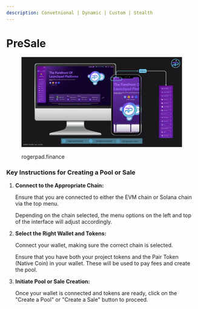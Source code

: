 ```yaml
---
description: Convetnional | Dynamic | Custom | Stealth
---
```


# PreSale

<figure><img src="../../.gitbook/assets/Home.png" alt=""><figcaption><p>rogerpad.finance </p></figcaption></figure>



### Key Instructions for Creating a Pool or Sale

1.  **Connect to the Appropriate Chain:**

    Ensure that you are connected to either the EVM chain or Solana chain via the top menu.

    Depending on the chain selected, the menu options on the left and top of the interface will adjust accordingly.
2.  **Select the Right Wallet and Tokens:**

    Connect your wallet, making sure the correct chain is selected.

    Ensure that you have both your project tokens and the Pair Token (Native Coin) in your wallet. These will be used to pay fees and create the pool.
3.  **Initiate Pool or Sale Creation:**

    Once your wallet is connected and tokens are ready, click on the "Create a Pool" or "Create a Sale" button to proceed.

